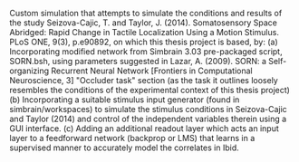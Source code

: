 Custom simulation that attempts to simulate the conditions and results of the study Seizova-Cajic, T. and Taylor, J. (2014). Somatosensory Space Abridged: Rapid Change in Tactile Localization Using a Motion Stimulus. PLoS ONE, 9(3), p.e90892, on which this thesis project is based, by:
(a) Incorporating modified network from Simbrain 3.03 pre-packaged script, SORN.bsh, using parameters suggested in Lazar, A. (2009). SORN:     a Self-organizing Recurrent Neural Network [Frontiers in Computational Neuroscience, 3] "Occluder task" section (as the task it           outlines loosely resembles the conditions of the experimental context of this thesis project)
(b) Incorporating a suitable stimulus input generator (found in simbrain/workspaces) to simulate the stimulus conditions in Seizova-Cajic     and Taylor (2014) and control of the independent variables therein using a GUI interface. 
(c) Adding an additional readout layer which acts an input layer to a feedforward network (backprop or LMS) that learns in a supervised       manner to accurately model the correlates in Ibid. 
